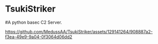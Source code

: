 # TsukiStriker
#A python basec C2 Server.






https://github.com/MedussAA/TsukiStriker/assets/129141264/908887a2-f3ea-49e9-9a04-0f3064d06dd2

